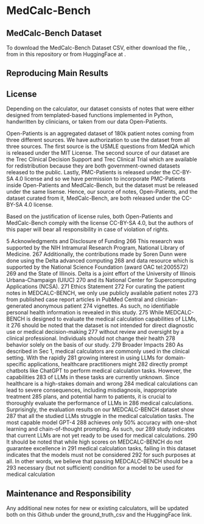 # MedCalc-Bench

## MedCalc-Bench Dataset

To download the MedCalc-Bench Dataset CSV, either download the file, , from in this repository or from HuggingFace at .



## Reproducing Main Results 






## License 

Depending on the calculator, our dataset consists of notes that were either designed from templated-based functions implemented in Python, handwritten by clinicians, or taken from our data Open-Patients. 

Open-Patients is an aggregated dataset of 180k patient notes coming from three different sources. We have authorization to use the dataset from all three sources. The first source is the USMLE questions from MedQA which is released under the MIT License. 
The second source of our dataset are the Trec Clinical Decision Support and Trec Clinical Trial which are available for redistribution because they are both government-owned datasets released to the public. Lastly, PMC-Patients is released under the CC-BY-SA 4.0 license and so we have permission to incorporate PMC-Patients inside Open-Patients and MedCalc-Bench, but the dataset must be released under the same lisense. Hence, our source of notes, Open-Patients, and the dataset curated from it, MedCalc-Bench, are both released under the CC-BY-SA 4.0 license. 

Based on the justification of license rules, both Open-Patients and MedCalc-Bench comply with the license CC-BY-SA 4.0, but the authors of this paper will bear all responsibility in case of violation of rights. 


5 Acknowledgments and Disclosure of Funding
266 This research was supported by the NIH Intramural Research Program, National Library of Medicine.
267 Additionally, the contributions made by Soren Dunn were done using the Delta advanced computing
268 and data resource which is supported by the National Science Foundation (award OAC tel:2005572)
269 and the State of Illinois. Delta is a joint effort of the University of Illinois Urbana-Champaign (UIUC)
270 and its National Center for Supercomputing Applications (NCSA).
271 Ethics Statement
272 For curating the patient notes in MEDCALC-BENCH, we only use publicly available patient notes
273 from published case report articles in PubMed Central and clinician-generated anonymous patient
274 vignettes. As such, no identifiable personal health information is revealed in this study.
275 While MEDCALC-BENCH is designed to evaluate the medical calculation capabilities of LLMs, it
276 should be noted that the dataset is not intended for direct diagnostic use or medical decision-making
277 without review and oversight by a clinical professional. Individuals should not change their health
278 behavior solely on the basis of our study.
279 Broader Impacts
280 As described in Sec 1, medical calculators are commonly used in the clinical setting. With the rapidly
281 growing interest in using LLMs for domain-specific applications, healthcare practitioners might
282 directly prompt chatbots like ChatGPT to perform medical calculation tasks. However, the capabilities
283 of LLMs in these tasks are currently unknown. Since healthcare is a high-stakes domain and wrong
284 medical calculations can lead to severe consequences, including misdiagnosis, inappropriate treatment
285 plans, and potential harm to patients, it is crucial to thoroughly evaluate the performance of LLMs in
286 medical calculations. Surprisingly, the evaluation results on our MEDCALC-BENCH dataset show
287 that all the studied LLMs struggle in the medical calculation tasks. The most capable model GPT-4
288 achieves only 50% accuracy with one-shot learning and chain-of-thought prompting. As such, our
289 study indicates that current LLMs are not yet ready to be used for medical calculations.
290 It should be noted that while high scores on MEDCALC-BENCH do not guarantee excellence in
291 medical calculation tasks, failing in this dataset indicates that the models must not be considered
292 for such purposes at all. In other words, we believe that passing MEDCALC-BENCH should be a
293 necessary (but not sufficient) condition for a model to be used for medical calculation

## Maintenance and Responsibility 

Any additional new notes for new or existing calculators, will be updated both on this Github under the ground_truth_csv and the HuggingFace link. 

